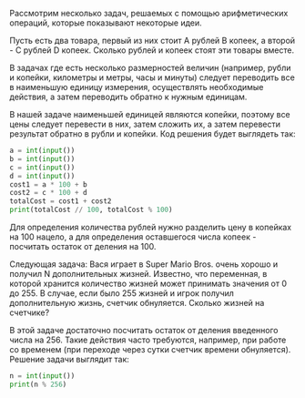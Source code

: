Рассмотрим несколько задач, решаемых с помощью арифметических операций, которые показывают некоторые идеи.

Пусть есть два товара, первый из них стоит A рублей B копеек, а второй - C рублей D копеек. Сколько рублей и копеек стоят эти товары вместе.

В задачах где есть несколько размерностей величин (например, рубли и копейки, километры и метры, часы и минуты) следует переводить все в наименьшую единицу измерения, осуществлять необходимые действия, а затем переводить обратно к нужным единицам.

В нашей задаче наименьшей единицей являются копейки, поэтому все цены следует перевести в них, затем сложить их, а затем перевести результат обратно в рубли и копейки. Код решения будет выглядеть так:

```python
a = int(input())
b = int(input())
c = int(input())
d = int(input())
cost1 = a * 100 + b
cost2 = c * 100 + d
totalCost = cost1 + cost2
print(totalCost // 100, totalCost % 100)
```

Для определения количества рублей нужно разделить цену в копейках на 100 нацело, а для определения оставшегося числа копеек - посчитать остаток от деления на 100.

Следующая задача: Вася играет в Super Mario Bros. очень хорошо и получил N дополнительных жизней. Известно, что переменная, в которой хранится количество жизней может принимать значения от 0 до 255. В случае, если было 255 жизней и игрок получил дополнительную жизнь, счетчик обнуляется. Сколько жизней на счетчике?

В этой задаче достаточно посчитать остаток от деления введенного числа на 256. Такие действия часто требуются, например, при работе со временем (при переходе через сутки счетчик времени обнуляется). Решение задачи выглядит так:

```python
n = int(input())
print(n % 256)
```

